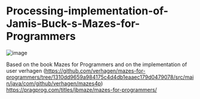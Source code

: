 # Processing-implementation-of-Jamis-Buck-s-Mazes-for-Programmers
![image](https://user-images.githubusercontent.com/64222825/202051488-ffab1e3f-7711-4152-83ee-ce29a87c49bc.png)



Based on the book Mazes for Programmers and on the implementation of user verhagen 
(https://github.com/verhagen/mazes-for-programmers/tree/1310dd9659a984175c4d4db1eaaec179d0479078/src/main/java/com/github/verhagen/mazes4p)
https://pragprog.com/titles/jbmaze/mazes-for-programmers/
